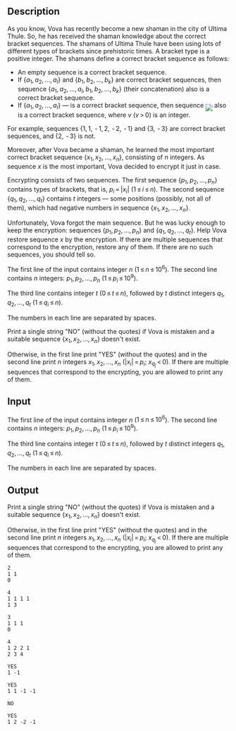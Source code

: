 ## Description

<div><p>As you know, Vova has recently become a new shaman in the city of Ultima Thule. So, he has received the shaman knowledge about the correct bracket sequences. The shamans of Ultima Thule have been using lots of different types of brackets since prehistoric times. A bracket type is a positive integer. The shamans define a correct bracket sequence as follows:</p><ul> <li> An empty sequence is a correct bracket sequence. </li><li> If <span class="tex-span">{<i>a</i><sub class="lower-index">1</sub>, <i>a</i><sub class="lower-index">2</sub>, ..., <i>a</i><sub class="lower-index"><i>l</i></sub>}</span> and <span class="tex-span">{<i>b</i><sub class="lower-index">1</sub>, <i>b</i><sub class="lower-index">2</sub>, ..., <i>b</i><sub class="lower-index"><i>k</i></sub>}</span> are correct bracket sequences, then sequence <span class="tex-span">{<i>a</i><sub class="lower-index">1</sub>, <i>a</i><sub class="lower-index">2</sub>, ..., <i>a</i><sub class="lower-index"><i>l</i></sub>, <i>b</i><sub class="lower-index">1</sub>, <i>b</i><sub class="lower-index">2</sub>, ..., <i>b</i><sub class="lower-index"><i>k</i></sub>}</span> (their concatenation) also is a correct bracket sequence. </li><li> If <span class="tex-span">{<i>a</i><sub class="lower-index">1</sub>, <i>a</i><sub class="lower-index">2</sub>, ..., <i>a</i><sub class="lower-index"><i>l</i></sub>}</span> — is a correct bracket sequence, then sequence <img align="middle" class="tex-formula" src="file://qfkMgsuq.png" style="max-width: 100.0%;max-height: 100.0%;"> also is a correct bracket sequence, where <span class="tex-span"><i>v</i></span> <span class="tex-span">(<i>v</i> &gt; 0)</span> is an integer. </li></ul><p>For example, sequences <span class="tex-span">{1, 1,  - 1, 2,  - 2,  - 1}</span> and <span class="tex-span">{3,  - 3}</span> are correct bracket sequences, and <span class="tex-span">{2,  - 3}</span> is not.</p><p>Moreover, after Vova became a shaman, he learned the <span class="tex-font-style-it">most important</span> correct bracket sequence <span class="tex-span">{<i>x</i><sub class="lower-index">1</sub>, <i>x</i><sub class="lower-index">2</sub>, ..., <i>x</i><sub class="lower-index"><i>n</i></sub>}</span>, consisting of <span class="tex-span"><i>n</i></span> integers. As sequence <span class="tex-span"><i>x</i></span> is the most important, Vova decided to encrypt it just in case.</p><p>Encrypting consists of two sequences. The first sequence <span class="tex-span">{<i>p</i><sub class="lower-index">1</sub>, <i>p</i><sub class="lower-index">2</sub>, ..., <i>p</i><sub class="lower-index"><i>n</i></sub>}</span> contains types of brackets, that is, <span class="tex-span"><i>p</i><sub class="lower-index"><i>i</i></sub> = |<i>x</i><sub class="lower-index"><i>i</i></sub>|</span> (<span class="tex-span">1 ≤ <i>i</i> ≤ <i>n</i></span>). The second sequence <span class="tex-span">{<i>q</i><sub class="lower-index">1</sub>, <i>q</i><sub class="lower-index">2</sub>, ..., <i>q</i><sub class="lower-index"><i>t</i></sub>}</span> contains <span class="tex-span"><i>t</i></span> integers — <span class="tex-font-style-bf">some positions</span> (possibly, not all of them), which had negative numbers in sequence <span class="tex-span">{<i>x</i><sub class="lower-index">1</sub>, <i>x</i><sub class="lower-index">2</sub>, ..., <i>x</i><sub class="lower-index"><i>n</i></sub>}</span>.</p><p>Unfortunately, Vova forgot the main sequence. But he was lucky enough to keep the encryption: sequences <span class="tex-span">{<i>p</i><sub class="lower-index">1</sub>, <i>p</i><sub class="lower-index">2</sub>, ..., <i>p</i><sub class="lower-index"><i>n</i></sub>}</span> and <span class="tex-span">{<i>q</i><sub class="lower-index">1</sub>, <i>q</i><sub class="lower-index">2</sub>, ..., <i>q</i><sub class="lower-index"><i>t</i></sub>}</span>. Help Vova restore sequence <span class="tex-span"><i>x</i></span> by the encryption. If there are multiple sequences that correspond to the encryption, restore any of them. If there are no such sequences, you should tell so.</p></div><div class="input-specification"><p>The first line of the input contains integer <span class="tex-span"><i>n</i></span> (<span class="tex-span">1 ≤ <i>n</i> ≤ 10<sup class="upper-index">6</sup></span>). The second line contains <span class="tex-span"><i>n</i></span> integers: <span class="tex-span"><i>p</i><sub class="lower-index">1</sub>, <i>p</i><sub class="lower-index">2</sub>, ..., <i>p</i><sub class="lower-index"><i>n</i></sub></span> <span class="tex-span">(1 ≤ <i>p</i><sub class="lower-index"><i>i</i></sub> ≤ 10<sup class="upper-index">9</sup>)</span>.</p><p>The third line contains integer <span class="tex-span"><i>t</i></span> (<span class="tex-span">0 ≤ <i>t</i> ≤ <i>n</i></span>), followed by <span class="tex-span"><i>t</i></span> distinct integers <span class="tex-span"><i>q</i><sub class="lower-index">1</sub>, <i>q</i><sub class="lower-index">2</sub>, ..., <i>q</i><sub class="lower-index"><i>t</i></sub></span> <span class="tex-span">(1 ≤ <i>q</i><sub class="lower-index"><i>i</i></sub> ≤ <i>n</i>)</span>.</p><p>The numbers in each line are separated by spaces.</p></div><div class="output-specification"><p>Print a single string "<span class="tex-font-style-tt">NO</span>" (without the quotes) if Vova is mistaken and a suitable sequence <span class="tex-span">{<i>x</i><sub class="lower-index">1</sub>, <i>x</i><sub class="lower-index">2</sub>, ..., <i>x</i><sub class="lower-index"><i>n</i></sub>}</span> doesn't exist.</p><p>Otherwise, in the first line print "<span class="tex-font-style-tt">YES</span>" (without the quotes) and in the second line print <span class="tex-span"><i>n</i></span> integers <span class="tex-span"><i>x</i><sub class="lower-index">1</sub>, <i>x</i><sub class="lower-index">2</sub>, ..., <i>x</i><sub class="lower-index"><i>n</i></sub></span> <span class="tex-span">(|<i>x</i><sub class="lower-index"><i>i</i></sub>| = <i>p</i><sub class="lower-index"><i>i</i></sub>;&nbsp;<i>x</i><sub class="lower-index"><i>q</i><sub class="lower-index"><i>j</i></sub></sub> &lt; 0)</span>. If there are multiple sequences that correspond to the encrypting, you are allowed to print any of them.</p></div>

## Input

<p>The first line of the input contains integer <span class="tex-span"><i>n</i></span> (<span class="tex-span">1 ≤ <i>n</i> ≤ 10<sup class="upper-index">6</sup></span>). The second line contains <span class="tex-span"><i>n</i></span> integers: <span class="tex-span"><i>p</i><sub class="lower-index">1</sub>, <i>p</i><sub class="lower-index">2</sub>, ..., <i>p</i><sub class="lower-index"><i>n</i></sub></span> <span class="tex-span">(1 ≤ <i>p</i><sub class="lower-index"><i>i</i></sub> ≤ 10<sup class="upper-index">9</sup>)</span>.</p><p>The third line contains integer <span class="tex-span"><i>t</i></span> (<span class="tex-span">0 ≤ <i>t</i> ≤ <i>n</i></span>), followed by <span class="tex-span"><i>t</i></span> distinct integers <span class="tex-span"><i>q</i><sub class="lower-index">1</sub>, <i>q</i><sub class="lower-index">2</sub>, ..., <i>q</i><sub class="lower-index"><i>t</i></sub></span> <span class="tex-span">(1 ≤ <i>q</i><sub class="lower-index"><i>i</i></sub> ≤ <i>n</i>)</span>.</p><p>The numbers in each line are separated by spaces.</p>

## Output

<p>Print a single string "<span class="tex-font-style-tt">NO</span>" (without the quotes) if Vova is mistaken and a suitable sequence <span class="tex-span">{<i>x</i><sub class="lower-index">1</sub>, <i>x</i><sub class="lower-index">2</sub>, ..., <i>x</i><sub class="lower-index"><i>n</i></sub>}</span> doesn't exist.</p><p>Otherwise, in the first line print "<span class="tex-font-style-tt">YES</span>" (without the quotes) and in the second line print <span class="tex-span"><i>n</i></span> integers <span class="tex-span"><i>x</i><sub class="lower-index">1</sub>, <i>x</i><sub class="lower-index">2</sub>, ..., <i>x</i><sub class="lower-index"><i>n</i></sub></span> <span class="tex-span">(|<i>x</i><sub class="lower-index"><i>i</i></sub>| = <i>p</i><sub class="lower-index"><i>i</i></sub>;&nbsp;<i>x</i><sub class="lower-index"><i>q</i><sub class="lower-index"><i>j</i></sub></sub> &lt; 0)</span>. If there are multiple sequences that correspond to the encrypting, you are allowed to print any of them.</p>





```input1
2
1 1
0

```




```input2
4
1 1 1 1
1 3

```




```input3
3
1 1 1
0

```




```input4
4
1 2 2 1
2 3 4

```




```output1
YES
1 -1

```




```output2
YES
1 1 -1 -1

```




```output3
NO

```




```output4
YES
1 2 -2 -1

```


